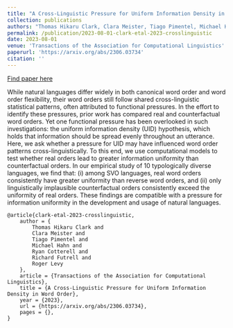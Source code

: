 ```yaml
---
title: "A Cross-Linguistic Pressure for Uniform Information Density in Word Order"
collection: publications
authors: "Thomas Hikaru Clark, Clara Meister, Tiago Pimentel, Michael Hahn, Ryan Cotterell, Richard Futrell, Roger Levy"
permalink: /publication/2023-08-01-clark-etal-2023-crosslinguistic
date: 2023-08-01
venue: 'Transactions of the Association for Computational Linguistics'
paperurl: 'https://arxiv.org/abs/2306.03734'
citation: ''
---
```


<a href='https://arxiv.org/abs/2306.03734'>Find paper here</a>

While natural languages differ widely in both canonical word order and word order flexibility, their word orders still follow shared cross-linguistic statistical patterns, often attributed to functional pressures. In the effort to identify these pressures, prior work has compared real and counterfactual word orders. Yet one functional pressure has been overlooked in such investigations: the uniform information density (UID) hypothesis, which holds that information should be spread evenly throughout an utterance. Here, we ask whether a pressure for UID may have influenced word order patterns cross-linguistically. To this end, we use computational models to test whether real orders lead to greater information uniformity than counterfactual orders. In our empirical study of 10 typologically diverse languages, we find that: (i) among SVO languages, real word orders consistently have greater uniformity than reverse word orders, and (ii) only linguistically implausible counterfactual orders consistently exceed the uniformity of real orders. These findings are compatible with a pressure for information uniformity in the development and usage of natural languages. 

```
@article{clark-etal-2023-crosslinguistic,
    author = {
        Thomas Hikaru Clark and
        Clara Meister and
        Tiago Pimentel and
        Michael Hahn and
        Ryan Cotterell and
        Richard Futrell and
        Roger Levy
    },
    article = {Transactions of the Association for Computational Linguistics},
    title = {A Cross-Linguistic Pressure for Uniform Information Density in Word Order},
    year = {2023},
    url = {https://arxiv.org/abs/2306.03734},
    pages = {},
}
```